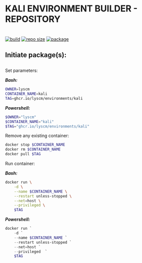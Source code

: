 # KALI ENVIRONMENT BUILDER - REPOSITORY <h1> 
 
[![build](https://img.shields.io/github/workflow/status/lyscm/ethical-hacking-kali/environment-kali%20-%20ci?logo=github)](https://github.com/lyscm/ethical-hacking-kali/blob/master/.github/workflows/build-action.yml)
[![repo size](https://img.shields.io/github/repo-size/lyscm/ethical-hacking-kali?logo=github)](https://github.com/lyscm/ethical-hacking-kali)
[![package](https://img.shields.io/static/v1?label=package&message=kali&color=yellowgreen&logo=github)](https://github.com/lyscm/ethical-hacking-kali/pkgs/container/ethical%2hacking%2kali)

## Initiate package(s): <h2> 

Set parameters:

***Bash:***
```bash
OWNER=lyscm
CONTAINER_NAME=kali
TAG=ghcr.io/lyscm/environments/kali
```

***Powershell:***
```powershell
$OWNER="lyscm"
$CONTAINER_NAME="kali"
$TAG="ghcr.io/lyscm/environments/kali"
```

Remove any existing container:

```bash
docker stop $CONTAINER_NAME
docker rm $CONTAINER_NAME
docker pull $TAG
```

Run container:

***Bash:***
```bash
docker run \
    -d \
    --name $CONTAINER_NAME \
    --restart unless-stopped \
    --net=host \
    --privileged \
    $TAG
```

***Powershell:***
```powershell
docker run `
    -d `
    --name $CONTAINER_NAME `
    --restart unless-stopped `
    --net=host `
    --privileged  `
    $TAG
```